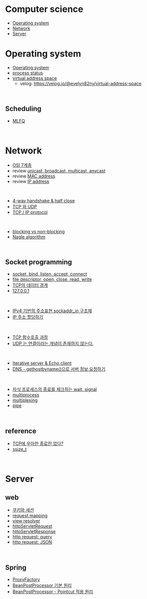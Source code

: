 # Computer science

- [Operating system](#operating-system)
- [Network](#network)
- [Server](#server)

# Operating system

- [Operating system](https://github.com/evelyn82ny/Computer-science/blob/master/Operating_system/theory/introduction_to_os.md)
- [process status](https://github.com/evelyn82ny/Computer-science/blob/master/Operating_system/theory/process_state.md)
- [virtual address space](https://github.com/evelyn82ny/Computer-science/blob/master/Operating_system/theory/virtual_address_space.md)
  - velog: https://velog.io/@evelyn82ny/virtual-address-space
<br>

## Scheduling

- [MLFQ](https://github.com/evelyn82ny/Computer-science/blob/master/Operating_system/theory/MLFQ.md)
<br>

# Network

- [OSI 7계층](https://github.com/evelyn82ny/Computer-science/blob/master/Network/theory/OSI-7-layer.md)
- review [unicast, broadcast, multicast, anycast](https://github.com/evelyn82ny/Computer-science/blob/master/Network/theory/unicast_BUM_traffic.md)
- review [MAC address](https://github.com/evelyn82ny/Computer-science/blob/master/Network/theory/MAC-address.md)
- review [IP address](https://github.com/evelyn82ny/Computer-science/blob/master/Network/theory/IP-address.md)
<br>

- [4-way handshake & half close](https://github.com/evelyn82ny/Computer-science/blob/master/Network/theory/4-way-handshake.md)
- [TCP 와 UDP](https://github.com/evelyn82ny/Computer-science/blob/master/Network/theory/TCP-VS-UDP.md)
- [TCP / IP protocol](https://github.com/evelyn82ny/Computer-science/blob/master/Network/theory/TCP-IP-protocol.md)
<br>

- [blocking vs non-blocking](https://github.com/evelyn82ny/Computer-science/blob/master/Network/theory/blocking-vs-non-blocking.md)
- [Nagle algorithm](https://github.com/evelyn82ny/Computer-science/blob/master/Network/theory/nagle-algorithm.md)
<br>

## Socket programming

- [socket, bind, listen, accept, connect](https://github.com/evelyn82ny/Computer-science/blob/master/Network/theory/socket.md)
- [file descriptor, open, close, read, write](https://github.com/evelyn82ny/Computer-science/blob/master/Network/theory/file-descriptor.md)
- [TCP의 데이터 경계](https://github.com/evelyn82ny/Computer-science/blob/master/Network/theory/boundary-of-tcp-transmission-data.md)
- [127.0.0.1](https://github.com/evelyn82ny/Computer-science/blob/master/Network/theory/localhost.md)
<br>

- [IPv4 기반의 주소표현 sockaddr_in 구조체](https://github.com/evelyn82ny/Computer-science/blob/master/Network/theory/sockaddr.md)
- [IP 주소 할당하기](https://github.com/evelyn82ny/Computer-science/blob/master/Network/theory/allocate-ip.md)
<br>

- [TCP 함수호출 과정](https://github.com/evelyn82ny/Computer-science/blob/master/Network/theory/TCP-system-call.md)
- [UDP 는 연결이라는 개념이 존재하지 않는다.](https://github.com/evelyn82ny/Computer-science/blob/master/Network/theory/UDP-system-call.md)
<br>

- [Iterative server & Echo client](https://github.com/evelyn82ny/Computer-science/blob/master/Network/theory/iterative-server-and-echo-client.md)
- [DNS - gethostbyname()으로 서버 정보 요청하기](https://github.com/evelyn82ny/Computer-science/blob/master/Network/theory/dns.md)
<br>

- [자식 프로세스의 종료를 체크하는 wait, signal](https://github.com/evelyn82ny/Computer-science/blob/master/Network/theory/zombie-check.md)
- [multiprocess](https://github.com/evelyn82ny/Computer-science/blob/master/Network/theory/multiprocess.md)
- [multiplexing](https://github.com/evelyn82ny/Computer-science/blob/master/Network/theory/multiplexing.md)
- [pipe](https://github.com/evelyn82ny/Computer-science/blob/master/Network/theory/pipe.md)

<br>

## reference

- [TCP에 우아한 종료란 없다?](https://sunyzero.tistory.com/269)
- [ssize_t](https://lacti.github.io/2011/01/08/different-between-size-t-ssize-t/)

<br>

# Server

## web

- [쿠키와 세션](https://github.com/evelyn82ny/Computer-science/blob/master/Server/Web/cookie_and_session.md)
- [request mapping](https://github.com/evelyn82ny/Computer-science/blob/master/Server/Web/request_mapping.md)
- [view resolver](https://github.com/evelyn82ny/Computer-science/blob/master/Server/Web/view_resolver.md)
- [httpServletRequest](https://github.com/evelyn82ny/Computer-science/blob/master/Server/Web/httpServletRequest.md)
- [httpServletResponse](https://github.com/evelyn82ny/Computer-science/blob/master/Server/Web/httpServletResponse.md)
- [http request: query](https://github.com/evelyn82ny/Computer-science/blob/master/Server/Web/http_request_query.md)
- [http request: JSON](https://github.com/evelyn82ny/Computer-science/blob/master/Server/Web/http_request_json.md)
<br>

## Spring

- [ProxyFactory](https://github.com/evelyn82ny/Computer-science/blob/master/Server/Spring/ProxyFactory.md)
- [BeanPostProcessor 기본 원리](https://github.com/evelyn82ny/Computer-science/blob/master/Server/Spring/BeanPostProcessor_basic.md)
- [BeanPostProcessor - Pointcut 적용 원리](https://github.com/evelyn82ny/Computer-science/blob/master/Server/Spring/BeanPostProcessor_pointcut.md)